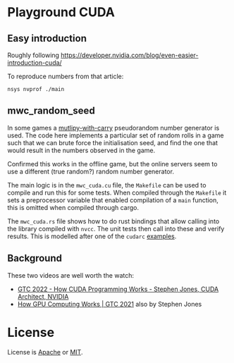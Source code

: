 # Playground CUDA

## Easy introduction

Roughly following https://developer.nvidia.com/blog/even-easier-introduction-cuda/

To reproduce numbers from that article:
```
nsys nvprof ./main
```

## mwc_random_seed

In some games a [mutlipy-with-carry](https://en.wikipedia.org/wiki/Multiply-with-carry_pseudorandom_number_generator) pseudorandom number generator is used. The code here implements a particular set of random rolls in a game such that we can brute force the initialisation seed, and find the one that would result in the numbers observed in the game.

Confirmed this works in the offline game, but the online servers seem to use a different (true random?) random number generator.

The main logic is in the `mwc_cuda.cu` file, the `Makefile` can be used to compile and run this for some tests. When compiled through the `Makefile` it sets a preprocessor variable that enabled compilation of a `main` function, this is omitted when compiled through cargo.

The `mwc_cuda.rs` file shows how to do rust bindings that allow calling into the library compiled with `nvcc`. The unit tests then call into these and verify results. This is modelled after one of the `cudarc` [examples](https://github.com/coreylowman/cudarc/tree/d7ac2b481cb637f7a73f2520ff2d12809285133f/examples/07-build-workflow).

## Background

These two videos are well worth the watch:
- [GTC 2022 - How CUDA Programming Works - Stephen Jones, CUDA Architect, NVIDIA](https://www.youtube.com/watch?v=QQceTDjA4f4)
- [How GPU Computing Works | GTC 2021](https://www.youtube.com/watch?v=3l10o0DYJXg) also by Stephen Jones

# License
License is [Apache](./LICENSE-APACHE) or [MIT](./LICENSE-MIT).
